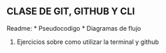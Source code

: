 
## CLASE DE GIT, GITHUB Y CLI

Readme:
	* Pseudocodigo
	* Diagramas de flujo

1. Ejercicios sobre como utilizar la terminal y github

